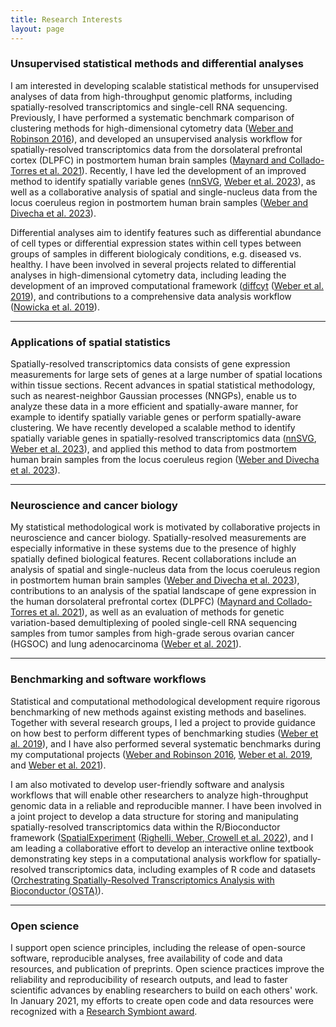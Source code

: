 ```yaml
---
title: Research Interests
layout: page
---
```



### Unsupervised statistical methods and differential analyses

I am interested in developing scalable statistical methods for unsupervised analyses of data from high-throughput genomic platforms, including spatially-resolved transcriptomics and single-cell RNA sequencing. Previously, I have performed a systematic benchmark comparison of clustering methods for high-dimensional cytometry data ([Weber and Robinson 2016](https://onlinelibrary.wiley.com/doi/full/10.1002/cyto.a.23030)), and developed an unsupervised analysis workflow for spatially-resolved transcriptomics data from the dorsolateral prefrontal cortex (DLPFC) in postmortem human brain samples ([Maynard and Collado-Torres et al. 2021](https://www.nature.com/articles/s41593-020-00787-0)). Recently, I have led the development of an improved method to identify spatially variable genes ([nnSVG](https://bioconductor.org/packages/nnSVG), [Weber et al. 2023](https://www.nature.com/articles/s41467-023-39748-z)), as well as a collaborative analysis of spatial and single-nucleus data from the locus coeruleus region in postmortem human brain samples ([Weber and Divecha et al. 2023](https://elifesciences.org/reviewed-preprints/84628)).

Differential analyses aim to identify features such as differential abundance of cell types or differential expression states within cell types between groups of samples in different biologicaly conditions, e.g. diseased vs. healthy. I have been involved in several projects related to differential analyses in high-dimensional cytometry data, including leading the development of an improved computational framework ([diffcyt](https://bioconductor.org/packages/diffcyt) ([Weber et al. 2019](https://www.nature.com/articles/s42003-019-0415-5)), and contributions to a comprehensive data analysis workflow ([Nowicka et al. 2019](https://f1000research.com/articles/6-748)).


---


### Applications of spatial statistics

Spatially-resolved transcriptomics data consists of gene expression measurements for large sets of genes at a large number of spatial locations within tissue sections. Recent advances in spatial statistical methodology, such as nearest-neighbor Gaussian processes (NNGPs), enable us to analyze these data in a more efficient and spatially-aware manner, for example to identify spatially variable genes or perform spatially-aware clustering. We have recently developed a scalable method to identify spatially variable genes in spatially-resolved transcriptomics data ([nnSVG](https://bioconductor.org/packages/nnSVG), [Weber et al. 2023](https://www.nature.com/articles/s41467-023-39748-z)), and applied this method to data from postmortem human brain samples from the locus coeruleus region ([Weber and Divecha et al. 2023](https://elifesciences.org/reviewed-preprints/84628)).


---


### Neuroscience and cancer biology

My statistical methodological work is motivated by collaborative projects in neuroscience and cancer biology. Spatially-resolved measurements are especially informative in these systems due to the presence of highly spatially defined biological features. Recent collaborations include an analysis of spatial and single-nucleus data from the locus coeruleus region in postmortem human brain samples ([Weber and Divecha et al. 2023](https://elifesciences.org/reviewed-preprints/84628)), contributions to an analysis of the spatial landscape of gene expression in the human dorsolateral prefrontal cortex (DLPFC) ([Maynard and Collado-Torres et al. 2021](https://www.nature.com/articles/s41593-020-00787-0)), as well as an evaluation of methods for genetic variation-based demultiplexing of pooled single-cell RNA sequencing samples from tumor samples from high-grade serous ovarian cancer (HGSOC) and lung adenocarcinoma ([Weber et al. 2021](https://academic.oup.com/gigascience/article/10/9/giab062/6374209)).


---


### Benchmarking and software workflows

Statistical and computational methodological development require rigorous benchmarking of new methods against existing methods and baselines. Together with several research groups, I led a project to provide guidance on how best to perform different types of benchmarking studies ([Weber et al. 2019](https://genomebiology.biomedcentral.com/articles/10.1186/s13059-019-1738-8)), and I have also performed several systematic benchmarks during my computational projects ([Weber and Robinson 2016](https://onlinelibrary.wiley.com/doi/full/10.1002/cyto.a.23030), [Weber et al. 2019](https://www.nature.com/articles/s42003-019-0415-5), and [Weber et al. 2021](https://academic.oup.com/gigascience/article/10/9/giab062/6374209)).

I am also motivated to develop user-friendly software and analysis workflows that will enable other researchers to analyze high-throughput genomic data in a reliable and reproducible manner. I have been involved in a joint project to develop a data structure for storing and manipulating spatially-resolved transcriptomics data within the R/Bioconductor framework ([SpatialExperiment](https://bioconductor.org/packages/SpatialExperiment) ([Righelli, Weber, Crowell et al. 2022](https://academic.oup.com/bioinformatics/advance-article/doi/10.1093/bioinformatics/btac299/6575443)), and I am leading a collaborative effort to develop an interactive online textbook demonstrating key steps in a computational analysis workflow for spatially-resolved transcriptomics data, including examples of R code and datasets ([Orchestrating Spatially-Resolved Transcriptomics Analysis with Bioconductor (OSTA)](https://lmweber.org/OSTA-book/)).


---


### Open science

I support open science principles, including the release of open-source software, reproducible analyses, free availability of code and data resources, and publication of preprints. Open science practices improve the reliability and reproducibility of research outputs, and lead to faster scientific advances by enabling researchers to build on each others' work. In January 2021, my efforts to create open code and data resources were recognized with a [Research Symbiont award](https://researchsymbionts.org/).

